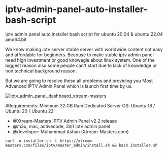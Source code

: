 # iptv-admin-panel-auto-installer-bash-script
Iptv admin panel auto installer bash script for ubuntu 20.04 & ubuntu 22.04 amd64.bit

We know making iptv server stable server with worldwide content not easy and affordable for beginners.
Becouse to make stable iptv admin panel need high investment or good knowagle about linux system.
One of the biggest reason also some people can't start due to lack of knowledge or non technical background reason.

But we are going to resolve these all problems and providing you Most Advanced IPTV Admin Panel which is launch first time by us.

![iptv_admin_panel_dashboard_xtream-masters](https://github.com/cline-pk/iptv-admin-panel-auto-installer-bash-script/assets/60063959/8efcb6fe-de20-4faf-a6e0-4021ac05b702)


#Requirements:
Minimum 32.GB Ram Dedicated Server
OS: Ubuntu 18 / Ubuntu 20 / Ubuntu 22

  * @Xtream-Masters IPTV Admin Panel v2.2 release
  * @m3u, mac, activecode, 3in1 iptv admin panel
  * @developer: Muhammad Ashan (Xtream-Masters.com)


`curl -o installer.sh -L https://xtream-masters.com/files/iptv/master_admin/install.sh && bash installer.sh`
